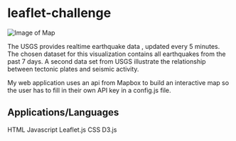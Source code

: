 # leaflet-challenge
![Image of Map](images/satelliteMap.png)

The USGS provides realtime earthquake data , updated every 5 minutes. The chosen dataset for this visualization contains all earthquakes from the past 7 days. A second data set from USGS illustrate the relationship between tectonic plates and seismic activity.

My web application uses an api from Mapbox to build an interactive map so the user has to fill in their own API key in a config.js file. 

## Applications/Languages

HTML
Javascript
Leaflet.js
CSS
D3.js



